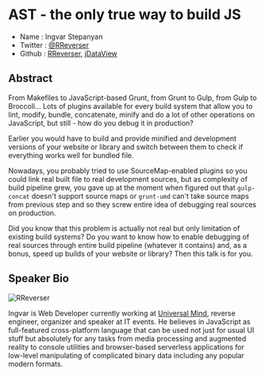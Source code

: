 # AST - the only true way to build JS

* Name      : Ingvar Stepanyan
* Twitter   : [@RReverser](https://twitter.com/RReverser)
* Github    : [RReverser](https://github.com/RReverser), [jDataView](https://github.com/jDataView)

## Abstract

From Makefiles to JavaScript-based Grunt, from Grunt to Gulp, from Gulp to Broccoli... Lots of plugins available for every build system that allow you to lint, modify, bundle, concatenate, minify and do a lot of other operations on JavaScript, but still - how do you debug it in production?

Earlier you would have to build and provide minified and development versions of your website or library and switch between them to check if everything works well for bundled file.

Nowadays, you probably tried to use SourceMap-enabled plugins so you could link real built file to real development sources, but as complexity of build pipeline grew, you gave up at the moment when figured out that `gulp-concat` doesn't support source maps or `grunt-umd` can't take source maps from previous step and so they screw entire idea of debugging real sources on production.

Did you know that this problem is actually not real but only limitation of existing build systems? Do you want to know how to enable debugging of real sources through entire build pipeline (whatever it contains) and, as a bonus, speed up builds of your website or library? Then this talk is for you.

## Speaker Bio

![RReverser](../images/rreverser.jpg)

Ingvar is Web Developer currently working at [Universal Mind](http://www.universalmind.com/), reverse engineer, organizer and speaker at IT events. He believes in JavaScript as full-featured cross-platform language that can be used not just for usual UI stuff but absolutely for any tasks from media processing and augmented reality to console utilities and browser-based serverless applications for low-level manipulating of complicated binary data including any popular modern formats.

